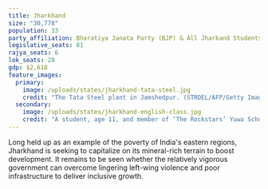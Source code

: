 ```yaml
---
title: Jharkhand
size: "30,778"
population: 33
party_affiliation: Bharatiya Janata Party (BJP) & All Jharkand Students Union (AJSU)
legislative_seats: 81
rajya_seats: 6
lok_seats: 28
gdp: $2,618
feature_images:
  primary:
    image: /uploads/states/jharkhand-tata-steel.jpg
    credit: "The Tata Steel plant in Jamshedpur. (STRDEL/AFP/Getty Images)"
  secondary:
    image: /uploads/states/jharkhand-english-class.jpg
    credit: "A student, age 11, and member of ‘The Rockstars’ Yuwa School football training team introduces herself in an English class at the school in Hutup Village, some 12 kilometres from Ranchi. (Rebecca Conway/AFP/Getty Images)"
---
```


Long held up as an example of the poverty of India's eastern regions, Jharkhand is seeking to capitalize on its mineral-rich terrain to boost development. It remains to be seen whether the relatively vigorous government can overcome lingering left-wing violence and poor infrastructure to deliver inclusive growth.
